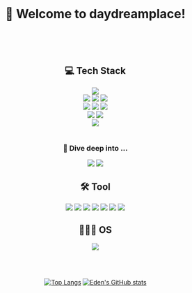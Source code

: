 <br />
<div align="center">

 #  👋 Welcome to daydreamplace!
<br />
<br />
<br />




<div>
 

## 💻 Tech Stack

<img src="https://img.shields.io/badge/-HTML5-%23E34F26?style=for-the-badge&logo=HTML5&logoColor=white"/><br/>
<img src="https://img.shields.io/badge/-css3-%231572B6?style=for-the-badge&logo=css3&logoColor=white "/>
<img src="https://img.shields.io/badge/-sass%2Fscss-%23CC6699?style=for-the-badge&logo=sass&logoColor=white"/>
<img src="https://img.shields.io/badge/-styled--components-%23DB7093?style=for-the-badge&logo=styled-components&logoColor=white"/><br/>
<img src="https://img.shields.io/badge/-javascript-%23F7DF1E?style=for-the-badge&logo=javascript&logoColor=white"/>
<img src="https://img.shields.io/badge/-typescript-%233178C6?style=for-the-badge&logo=typescript&logoColor=white"/>
<img src="https://img.shields.io/badge/-python-%233776AB?style=for-the-badge&logo=python&logoColor=white" /><br />
<img src="https://img.shields.io/badge/-react-%2361DAFB?style=for-the-badge&logo=React&logoColor=white"/>
<img src="https://img.shields.io/badge/-react--native-%23272323?style=for-the-badge&logo=React&logoColor=61DAFB" /><br/>
<img src="https://img.shields.io/badge/-Next.js-%23000000?style=for-the-badge&logo=next.js&logoColor=white" />
<br /><br />
 
 ### 🐳 Dive deep into ...<br />

 <img src="https://img.shields.io/badge/iOS-000000?style=for-the-badge&logo=ios&logoColor=white" />
 <img src="https://img.shields.io/badge/swift-F05138?style=for-the-badge&logo=swift&logoColor=white" />

## 🛠️ Tool

<img src="https://img.shields.io/badge/GitHub-181717?style=for-the-badge&logo=github&logoColor=white"/>
<img src="https://img.shields.io/badge/Git-F05032?style=for-the-badge&logo=git&logoColor=white"/>
<img src="https://img.shields.io/badge/GitLab-FC6D26?style=for-the-badge&logo=gitlab&logoColor=white"/>
<img src="https://img.shields.io/badge/Figma-F24E1E?style=for-the-badge&logo=figma&logoColor=white"/>
<img src="https://img.shields.io/badge/Jira-0052CC?style=for-the-badge&logo=jira&logoColor=white"/>
<img src="https://img.shields.io/badge/Slack-4A154B?style=for-the-badge&logo=slack&logoColor=white"/>
<img src="https://img.shields.io/badge/Notion-000000?style=for-the-badge&logo=notion&logoColor=white"/>

## 👩🏻‍💻 OS

<img src="https://img.shields.io/badge/macOS-000000?style=for-the-badge&logo=apple&logoColor=white"/>
 

<br /><br /><br />
[![Top Langs](https://github-readme-stats.vercel.app/api/top-langs/?username=daydreamplace&layout=compact)](https://github.com/anuraghazra/github-readme-stats)
[![Eden's GitHub stats](https://github-readme-stats.vercel.app/api?username=daydreamplace&show_icons=true&theme=buefy&hide=contribs&count_private=true)](https://github.com/anuraghazra/github-readme-stats)
</div>



<br />
</div>

